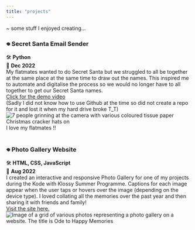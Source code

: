 ```yaml
---
title: "projects"
---
```

~ some stuff I enjoyed creating...

### **𖦹 Secret Santa Email Sender**  

🛠️ **Python**      
📅 **Dec 2022**     
My flatmates wanted to do Secret Santa but we struggled to all be together at the same place at the same time to draw out the names. This inspired me to automate and digitalise the process so we would no longer have to all together to get our Secret Santa names.   
[Click for the demo video](https://youtu.be/nREsheH0d-M)   
\(Sadly I did not know how to use Github at the time so did not create a repo for it and lost it when my hard drive broke T_T)
![7 people grinning at the camera with various coloured tissue paper Christmas cracker hats on](/images/secret-santa.jpg)  I love my flatmates !!  
&nbsp; 

### **𖦹 Photo Gallery Website**  

🛠️ **HTML, CSS, JavaScript**      
📅 **Aug 2022**      
I created an interactive and responsive Photo Gallery for one of my projects during the Kode with Klossy Summer Programme. Captions for each image appear when the user taps or hovers over the image (depending on the device type). I loved collating all the memories over the past year and then sharing it with friends and family!  
[Visit the site here.](https://happymemories.lambchen.repl.co/)  
![Image of a grid of various photos representing a photo gallery on a website. The title is Ode to Happy Memories](/images/photogallery.png)
